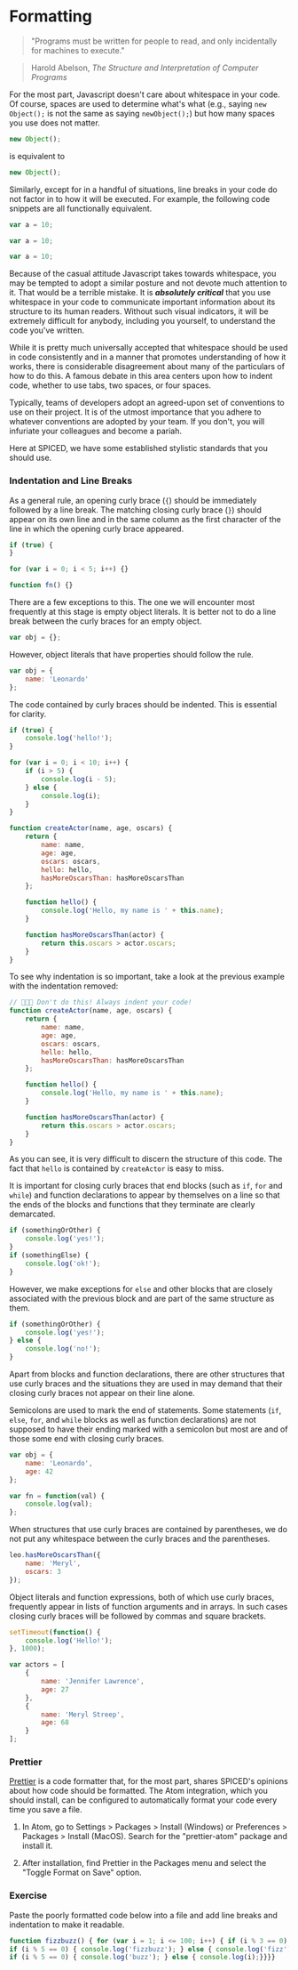 # Formatting

> "Programs must be written for people to read, and only incidentally for machines to execute."

> Harold Abelson, _The Structure and Interpretation of Computer Programs_

For the most part, Javascript doesn't care about whitespace in your code. Of course, spaces are used to determine what's what (e.g., saying `new Object();` is not the same as saying `newObject();`) but how many spaces you use does not matter.

```js
new Object();
```

is equivalent to

```js
new Object();
```

Similarly, except for in a handful of situations, line breaks in your code do not factor in to how it will be executed. For example, the following code snippets are all functionally equivalent.

```js
var a = 10;
```

```js
var a = 10;
```

```js
var a = 10;
```

Because of the casual attitude Javascript takes towards whitespace, you may be tempted to adopt a similar posture and not devote much attention to it. That would be a terrible mistake. It is _**absolutely critical**_ that you use whitespace in your code to communicate important information about its structure to its human readers. Without such visual indicators, it will be extremely difficult for anybody, including you yourself, to understand the code you've written.

While it is pretty much universally accepted that whitespace should be used in code consistently and in a manner that promotes understanding of how it works, there is considerable disagreement about many of the particulars of how to do this. A famous debate in this area centers upon how to indent code, whether to use tabs, two spaces, or four spaces.

Typically, teams of developers adopt an agreed-upon set of conventions to use on their project. It is of the utmost importance that you adhere to whatever conventions are adopted by your team. If you don't, you will infuriate your colleagues and become a pariah.

Here at SPICED, we have some established stylistic standards that you should use.

### Indentation and Line Breaks

As a general rule, an opening curly brace (`{`) should be immediately followed by a line break. The matching closing curly brace (`}`) should appear on its own line and in the same column as the first character of the line in which the opening curly brace appeared.

```js
if (true) {
}
```

```js
for (var i = 0; i < 5; i++) {}
```

```js
function fn() {}
```

There are a few exceptions to this. The one we will encounter most frequently at this stage is empty object literals. It is better not to do a line break between the curly braces for an empty object.

```js
var obj = {};
```

However, object literals that have properties should follow the rule.

```js
var obj = {
    name: 'Leonardo'
};
```

The code contained by curly braces should be indented. This is essential for clarity.

```js
if (true) {
    console.log('hello!');
}
```

```js
for (var i = 0; i < 10; i++) {
    if (i > 5) {
        console.log(i - 5);
    } else {
        console.log(i);
    }
}
```

```js
function createActor(name, age, oscars) {
    return {
        name: name,
        age: age,
        oscars: oscars,
        hello: hello,
        hasMoreOscarsThan: hasMoreOscarsThan
    };

    function hello() {
        console.log('Hello, my name is ' + this.name);
    }

    function hasMoreOscarsThan(actor) {
        return this.oscars > actor.oscars;
    }
}
```

To see why indentation is so important, take a look at the previous example with the indentation removed:

```js
// 🚫🚫🚫 Don't do this! Always indent your code!
function createActor(name, age, oscars) {
    return {
        name: name,
        age: age,
        oscars: oscars,
        hello: hello,
        hasMoreOscarsThan: hasMoreOscarsThan
    };

    function hello() {
        console.log('Hello, my name is ' + this.name);
    }

    function hasMoreOscarsThan(actor) {
        return this.oscars > actor.oscars;
    }
}
```

As you can see, it is very difficult to discern the structure of this code. The fact that `hello` is contained by `createActor` is easy to miss.

It is important for closing curly braces that end blocks (such as `if`, `for` and `while`) and function declarations to appear by themselves on a line so that the ends of the blocks and functions that they terminate are clearly demarcated.

```js
if (somethingOrOther) {
    console.log('yes!');
}
if (somethingElse) {
    console.log('ok!');
}
```

However, we make exceptions for `else` and other blocks that are closely associated with the previous block and are part of the same structure as them.

```js
if (somethingOrOther) {
    console.log('yes!');
} else {
    console.log('no!');
}
```

Apart from blocks and function declarations, there are other structures that use curly braces and the situations they are used in may demand that their closing curly braces not appear on their line alone.

Semicolons are used to mark the end of statements. Some statements (`if`, `else`, `for`, and `while` blocks as well as function declarations) are not supposed to have their ending marked with a semicolon but most are and of those some end with closing curly braces.

```js
var obj = {
    name: 'Leonardo',
    age: 42
};
```

```js
var fn = function(val) {
    console.log(val);
};
```

When structures that use curly braces are contained by parentheses, we do not put any whitespace between the curly braces and the parentheses.

```js
leo.hasMoreOscarsThan({
    name: 'Meryl',
    oscars: 3
});
```

Object literals and function expressions, both of which use curly braces, frequently appear in lists of function arguments and in arrays. In such cases closing curly braces will be followed by commas and square brackets.

```js
setTimeout(function() {
    console.log('Hello!');
}, 1000);
```

```js
var actors = [
    {
        name: 'Jennifer Lawrence',
        age: 27
    },
    {
        name: 'Meryl Streep',
        age: 68
    }
];
```

### Prettier

[Prettier](https://prettier.io/) is a code formatter that, for the most part, shares SPICED's opinions about how code should be formatted. The Atom integration, which you should install, can be configured to automatically format your code every time you save a file.

1. In Atom, go to Settings > Packages > Install (Windows) or Preferences > Packages > Install (MacOS). Search for the "prettier-atom" package and install it.

2. After installation, find Prettier in the Packages menu and select the "Toggle Format on Save" option.

### Exercise

Paste the poorly formatted code below into a file and add line breaks and indentation to make it readable.

```js
function fizzbuzz() { for (var i = 1; i <= 100; i++) { if (i % 3 == 0) {
if (i % 5 == 0) { console.log('fizzbuzz'); } else { console.log('fizz'); } } else {
if (i % 5 == 0) { console.log('buzz'); } else { console.log(i);}}}}
```
